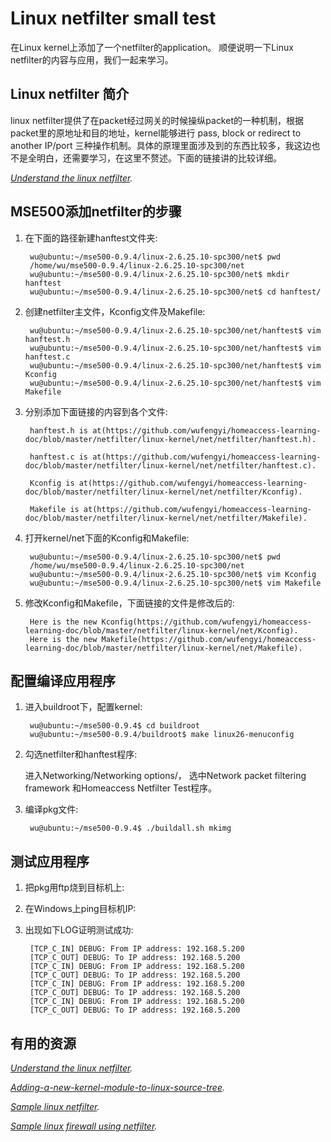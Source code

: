 Linux netfilter small test
================================

在Linux kernel上添加了一个netfilter的application。
顺便说明一下Linux netfilter的内容与应用，我们一起来学习。

Linux netfilter 简介
-------------------------

linux netfilter提供了在packet经过网关的时候操纵packet的一种机制，根据packet里的原地址和目的地址，kernel能够进行 pass, block or redirect to another IP/port
三种操作机制。具体的原理里面涉及到的东西比较多，我这边也不是全明白，还需要学习，在这里不赘述。下面的链接讲的比较详细。

*[Understand the linux netfilter](https://www.csh.rit.edu/~mattw/proj/nf/).*

MSE500添加netfilter的步骤
-------------------------------

1. 在下面的路径新建hanftest文件夹:

        wu@ubuntu:~/mse500-0.9.4/linux-2.6.25.10-spc300/net$ pwd
        /home/wu/mse500-0.9.4/linux-2.6.25.10-spc300/net
        wu@ubuntu:~/mse500-0.9.4/linux-2.6.25.10-spc300/net$ mkdir hanftest
        wu@ubuntu:~/mse500-0.9.4/linux-2.6.25.10-spc300/net$ cd hanftest/

2. 创建netfilter主文件，Kconfig文件及Makefile:

        wu@ubuntu:~/mse500-0.9.4/linux-2.6.25.10-spc300/net/hanftest$ vim hanftest.h
        wu@ubuntu:~/mse500-0.9.4/linux-2.6.25.10-spc300/net/hanftest$ vim hanftest.c
        wu@ubuntu:~/mse500-0.9.4/linux-2.6.25.10-spc300/net/hanftest$ vim Kconfig
        wu@ubuntu:~/mse500-0.9.4/linux-2.6.25.10-spc300/net/hanftest$ vim Makefile
 
3. 分别添加下面链接的内容到各个文件:

        hanftest.h is at(https://github.com/wufengyi/homeaccess-learning-doc/blob/master/netfilter/linux-kernel/net/netfilter/hanftest.h).

        hanftest.c is at(https://github.com/wufengyi/homeaccess-learning-doc/blob/master/netfilter/linux-kernel/net/netfilter/hanftest.c).

        Kconfig is at(https://github.com/wufengyi/homeaccess-learning-doc/blob/master/netfilter/linux-kernel/net/netfilter/Kconfig).

        Makefile is at(https://github.com/wufengyi/homeaccess-learning-doc/blob/master/netfilter/linux-kernel/net/netfilter/Makefile).

4. 打开kernel/net下面的Kconfig和Makefile:

        wu@ubuntu:~/mse500-0.9.4/linux-2.6.25.10-spc300/net$ pwd
        /home/wu/mse500-0.9.4/linux-2.6.25.10-spc300/net
        wu@ubuntu:~/mse500-0.9.4/linux-2.6.25.10-spc300/net$ vim Kconfig
        wu@ubuntu:~/mse500-0.9.4/linux-2.6.25.10-spc300/net$ vim Makefile
        
5. 修改Kconfig和Makefile，下面链接的文件是修改后的:

        Here is the new Kconfig(https://github.com/wufengyi/homeaccess-learning-doc/blob/master/netfilter/linux-kernel/net/Kconfig).
        Here is the new Makefile(https://github.com/wufengyi/homeaccess-learning-doc/blob/master/netfilter/linux-kernel/net/Makefile).

配置编译应用程序
------------

1. 进入buildroot下，配置kernel:

        wu@ubuntu:~/mse500-0.9.4$ cd buildroot
        wu@ubuntu:~/mse500-0.9.4/buildroot$ make linux26-menuconfig
        
2. 勾选netfilter和hanftest程序:

   进入Networking/Networking options/，
   选中Network packet filtering framework 和Homeaccess Netfilter Test程序。
   
3. 编译pkg文件:

        wu@ubuntu:~/mse500-0.9.4$ ./buildall.sh mkimg

测试应用程序
------------

1. 把pkg用ftp烧到目标机上:

2. 在Windows上ping目标机IP:

3. 出现如下LOG证明测试成功:
 
        [TCP_C_IN] DEBUG: From IP address: 192.168.5.200
        [TCP_C_OUT] DEBUG: To IP address: 192.168.5.200
        [TCP_C_IN] DEBUG: From IP address: 192.168.5.200
        [TCP_C_OUT] DEBUG: To IP address: 192.168.5.200
        [TCP_C_IN] DEBUG: From IP address: 192.168.5.200
        [TCP_C_OUT] DEBUG: To IP address: 192.168.5.200
        [TCP_C_IN] DEBUG: From IP address: 192.168.5.200
        [TCP_C_OUT] DEBUG: To IP address: 192.168.5.200


有用的资源
--------------------

*[Understand the linux netfilter](https://www.csh.rit.edu/~mattw/proj/nf/).*

*[Adding-a-new-kernel-module-to-linux-source-tree](https://geekwentfreak-raviteja.rhcloud.com/blog/2010/10/24/adding-a-new-kernel-module-to-linux-source-tree/?utm_content=buffer03878&utm_medium=social&utm_source=twitter.com&utm_campaign=buffer).*

*[Sample linux netfilter](https://github.com/andrewstucki/netfilter-skeleton).*

*[Sample linux firewall using netfilter](https://github.com/smallen3/Linux-Firewall).*



